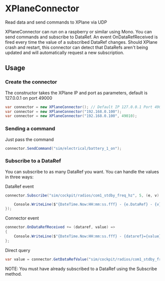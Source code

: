 # XPlaneConnector
Read data and send commands to XPlane via UDP

XPlaneConnector can run on a raspberry or similar using Mono.
You can send commands and subscribe to DataRef.
An event OnDataRefReceived is fired every time the value of a subscribed DataRef changes.
Should XPlane crash and restart, this connector can detect that DataRefs aren't being updated and will automatically request a new subscription.

## Usage

### Create the connector
The constructor takes the XPlane IP and port as parameters, default is 127.0.0.1 on port 49000

```C#
var connector = new XPlaneConnector(); // Default IP 127.0.0.1 Port 49000
var connector = new XPlaneConnector("192.168.0.100"); 
var connector = new XPlaneConnector("192.168.0.100", 49010); 
```

### Sending a command
Just pass the command 

```C#
connector.SendCommand("sim/electrical/battery_1_on");
```

### Subscribe to a DataRef
You can subscribe to as many DataRef you want.
You can handle the values in three ways:

DataRef event
```C#
connector.Subscribe("sim/cockpit/radios/com1_stdby_freq_hz", 5, (e, v) => {

    Console.WriteLine($"{DateTime.Now:HH:mm:ss.fff} - {e.DataRef} - {v}");
});
```

Connector event
```C#
connector.OnDataRefReceived += (dataref, value) =>
{
    Console.WriteLine($"{DateTime.Now:HH:mm:ss.fff} - {dataref}={value}");
};
```

Direct query
```C#
var value = connector.GetDataRefValue("sim/cockpit/radios/com1_stdby_freq_hz");
```
NOTE: You must have already subscribed to a DataRef using the Subscribe method.
